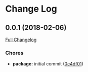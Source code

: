 # Change Log

<a name="0.0.1"></a>
## 0.0.1 (2018-02-06)

[Full Changelog](https://github.com/design4pro/rancher-terraform/compare/...v0.0.1)


### Chores

* **package:** initial commit ([0c4df01](https://github.com/design4pro/rancher-terraform/commit/0c4df01))<br>
